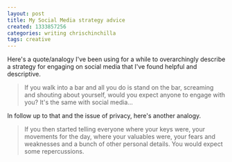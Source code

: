 ```yaml
---
layout: post
title: My Social Media strategy advice
created: 1333857256
categories: writing chrischinchilla
tags: creative
---
```


Here's a quote/analogy I've been using for a while to overarchingly describe a strategy for engaging on social media that I've found helpful and descriptive.

> If you walk into a bar and all you do is stand on the bar, screaming and shouting about yourself, would you expect anyone to engage with you? It's the same with social media…

In follow up to that and the issue of privacy, here's another analogy.

> If you then started telling everyone where your keys were, your movements for the day, where your valuables were, your fears and weaknesses and a bunch of other personal details. You would expect some repercussions.
